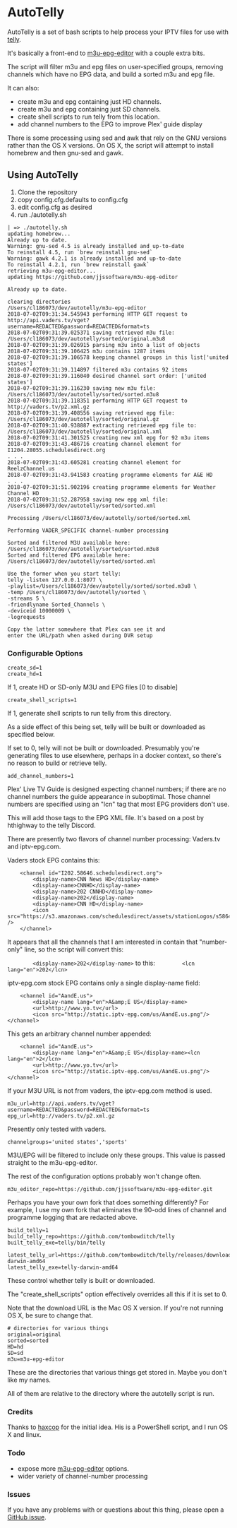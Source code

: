 # AutoTelly
AutoTelly is a set of bash scripts to help process your IPTV files for use with [telly](https://github.com/tombowditch/telly).

It's basically a front-end to [m3u-epg-editor](https://github.com/jjssoftware/m3u-epg-editor.git) with a couple extra bits.

The script will filter m3u and epg files on user-specified groups, removing channels which have no EPG data, and build a sorted m3u and epg file.

It can also:
* create m3u and epg containing just HD channels.
* create m3u and epg containing just SD channels.
* create shell scripts to run telly from this location.
* add channel numbers to the EPG to improve Plex' guide display

There is some processing using sed and awk that rely on the GNU versions rather than the OS X versions.  On OS X, the script will attempt to install homebrew and then gnu-sed and gawk.

## Using AutoTelly

1) Clone the repository
2) copy config.cfg.defaults to config.cfg
3) edit config.cfg as desired
4) run ./autotelly.sh

```
| => ./autotelly.sh
updating homebrew...
Already up to date.
Warning: gnu-sed 4.5 is already installed and up-to-date
To reinstall 4.5, run `brew reinstall gnu-sed`
Warning: gawk 4.2.1 is already installed and up-to-date
To reinstall 4.2.1, run `brew reinstall gawk`
retrieving m3u-epg-editor...
updating https://github.com/jjssoftware/m3u-epg-editor

Already up to date.

clearing directories
/Users/cl186073/dev/autotelly/m3u-epg-editor
2018-07-02T09:31:34.545943 performing HTTP GET request to http://api.vaders.tv/vget?username=REDACTED&password=REDACTED&format=ts
2018-07-02T09:31:39.025371 saving retrieved m3u file: /Users/cl186073/dev/autotelly/sorted/original.m3u8
2018-07-02T09:31:39.026915 parsing m3u into a list of objects
2018-07-02T09:31:39.106425 m3u contains 1287 items
2018-07-02T09:31:39.106578 keeping channel groups in this list['united states']
2018-07-02T09:31:39.114897 filtered m3u contains 92 items
2018-07-02T09:31:39.116040 desired channel sort order: ['united states']
2018-07-02T09:31:39.116230 saving new m3u file: /Users/cl186073/dev/autotelly/sorted/sorted.m3u8
2018-07-02T09:31:39.118351 performing HTTP GET request to http://vaders.tv/p2.xml.gz
2018-07-02T09:31:39.408556 saving retrieved epg file: /Users/cl186073/dev/autotelly/sorted/original.gz
2018-07-02T09:31:40.938887 extracting retrieved epg file to: /Users/cl186073/dev/autotelly/sorted/original.xml
2018-07-02T09:31:41.301525 creating new xml epg for 92 m3u items
2018-07-02T09:31:43.486716 creating channel element for I1204.28055.schedulesdirect.org
. . .
2018-07-02T09:31:43.605281 creating channel element for ReelzChannel.us
2018-07-02T09:31:43.941583 creating programme elements for A&E HD
. . . 
2018-07-02T09:31:51.902196 creating programme elements for Weather Channel HD
2018-07-02T09:31:52.287958 saving new epg xml file: /Users/cl186073/dev/autotelly/sorted/sorted.xml

Processing /Users/cl186073/dev/autotelly/sorted/sorted.xml

Performing VADER_SPECIFIC channel-number processing

Sorted and filtered M3U available here: /Users/cl186073/dev/autotelly/sorted/sorted.m3u8
Sorted and filtered EPG available here: /Users/cl186073/dev/autotelly/sorted/sorted.xml

Use the former when you start telly:
telly -listen 127.0.0.1:8077 \
-playlist=/Users/cl186073/dev/autotelly/sorted/sorted.m3u8 \
-temp /Users/cl186073/dev/autotelly/sorted \
-streams 5 \
-friendlyname Sorted_Channels \
-deviceid 10000009 \
-logrequests

Copy the latter somewhere that Plex can see it and
enter the URL/path when asked during DVR setup
```
### Configurable Options

```
create_sd=1
create_hd=1
```
If 1, create HD or SD-only M3U and EPG files [0 to disable]

```
create_shell_scripts=1
```
If 1, generate shell scripts to run telly from this directory.

As a side effect of this being set, telly will be built or downloaded as specified below.

If set to 0, telly will not be built or downloaded.  Presumably you're generating files to use elsewhere, perhaps in a docker context, so there's no reason to build or retrieve telly.

```
add_channel_numbers=1
```
Plex' Live TV Guide is designed expecting channel numbers; if there are no channel numbers the guide appearance in suboptimal. Those channel numbers are specified using an "lcn" tag that most EPG providers don't use.

This will add those tags to the EPG XML file.  It's based on a post by hthighway to the telly Discord.

There are presently two flavors of channel number processing: Vaders.tv and iptv-epg.com.

Vaders stock EPG contains this:
```
    <channel id="I202.58646.schedulesdirect.org">
        <display-name>CNN News HD</display-name>
        <display-name>CNNHD</display-name>
        <display-name>202 CNNHD</display-name>
        <display-name>202</display-name>
        <display-name>CNN HD</display-name>
        <icon src="https://s3.amazonaws.com/schedulesdirect/assets/stationLogos/s58646_h3_aa.png" />
    </channel>
```

It appears that all the channels that I am interested in contain that "number-only" line, so the script will convert this:

```        <display-name>202</display-name>```
to this:
```        <lcn lang="en">202</lcn>```

iptv-epg.com stock EPG contains only a single display-name field:
```
    <channel id="AandE.us">
        <display-name lang="en">A&amp;E US</display-name>
        <url>http://www.yo.tv</url>
        <icon src="http://static.iptv-epg.com/us/AandE.us.png"/></channel>
```
This gets an arbitrary channel number appended:
```
    <channel id="AandE.us">
        <display-name lang="en">A&amp;E US</display-name><lcn lang="en">2</lcn>
        <url>http://www.yo.tv</url>
        <icon src="http://static.iptv-epg.com/us/AandE.us.png"/></channel>
```

If your M3U URL is not from vaders, the iptv-epg.com method is used.

```
m3u_url=http://api.vaders.tv/vget?username=REDACTED&password=REDACTED&format=ts
epg_url=http://vaders.tv/p2.xml.gz
```
Presently only tested with vaders.

```
channelgroups='united states','sports'
```
M3U/EPG will be filtered to include only these groups.  This value is passed straight to the m3u-epg-editor.

The rest of the configuration options probably won't change often.

```
m3u_editor_repo=https://github.com/jjssoftware/m3u-epg-editor.git
```
Perhaps you have your own fork that does something differently?  For example, I use my own fork that eliminates the 90-odd lines of channel and programme logging that are redacted above.

```
build_telly=1
build_telly_repo=https://github.com/tombowditch/telly
built_telly_exe=telly/bin/telly

latest_telly_url=https://github.com/tombowditch/telly/releases/download/v0.6.2/telly-darwin-amd64
latest_telly_exe=telly-darwin-amd64
```
These control whether telly is built or downloaded.

The "create_shell_scripts" option effectively overrides all this if it is set to 0.

Note that the download URL is the Mac OS X version.  If you're not running OS X, be sure to change that.

```
# directories for various things
original=original
sorted=sorted
HD=hd
SD=sd
m3u=m3u-epg-editor
```
These are the directories that various things get stored in.  Maybe you don't like my names.

All of them are relative to the directory where the autotelly script is run.

### Credits
Thanks to [haxcop](https://github.com/haxcop/AutomatedHMS) for the initial idea.  His is a PowerShell script, and I run OS X and linux.

### Todo

* expose more [m3u-epg-editor](https://github.com/jjssoftware/m3u-epg-editor.git) options.
* wider variety of channel-number processing

### Issues

If you have any problems with or questions about this thing, please open a [GitHub issue](/issues).

